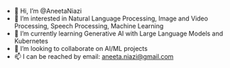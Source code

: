 - 👋 Hi, I’m @AneetaNiazi
- 👀 I’m interested in Natural Language Processing, Image and Video Processing, Speech Processing, Machine Learning
- 🌱 I’m currently learning Generative AI with Large Language Models and Kubernetes
- 💞️ I’m looking to collaborate on AI/ML projects
- 📫 I can be reached by email: aneeta.niazi@gmail.com

<!---
AneetaNiazi/AneetaNiazi is a ✨ special ✨ repository because its `README.md` (this file) appears on your GitHub profile.
You can click the Preview link to take a look at your changes.
--->
